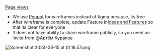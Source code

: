 [Page views](https://www.notion.so/Page-views-50093c46283d47b8918a3edd78d3b767?pvs=21)

- We use [Penpot](https://www.notion.so/Penpot-5b3ff5ada9be405ab76e524baed02279?pvs=21) for wireframes instead of figma because, its free
- After wireframe is complete, update Feature in[Ideas and Features](https://www.notion.so/Ideas-and-Features-ca76f493a1454e14b7dfbae7bd292a2e?pvs=21) so that its clear for everyone
- It does not have ability to share wireframe publicly, so you need an invite from @Артём Курапов

![Screenshot 2024-06-15 at 01.16.57.png](https://prod-files-secure.s3.us-west-2.amazonaws.com/6b3663fb-4bc2-4044-80e1-5d6ea956abef/1fd06213-aac8-447b-b818-eb4052d1ec19/Screenshot_2024-06-15_at_01.16.57.png)